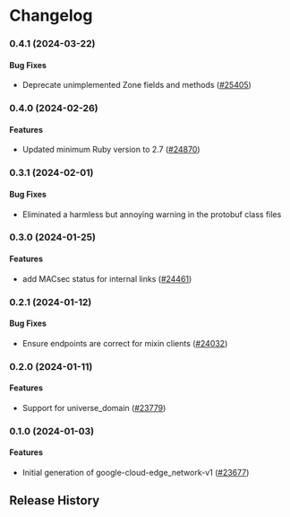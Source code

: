 # Changelog

### 0.4.1 (2024-03-22)

#### Bug Fixes

* Deprecate unimplemented Zone fields and methods ([#25405](https://github.com/googleapis/google-cloud-ruby/issues/25405)) 

### 0.4.0 (2024-02-26)

#### Features

* Updated minimum Ruby version to 2.7 ([#24870](https://github.com/googleapis/google-cloud-ruby/issues/24870)) 

### 0.3.1 (2024-02-01)

#### Bug Fixes

* Eliminated a harmless but annoying warning in the protobuf class files 

### 0.3.0 (2024-01-25)

#### Features

* add MACsec status for internal links ([#24461](https://github.com/googleapis/google-cloud-ruby/issues/24461)) 

### 0.2.1 (2024-01-12)

#### Bug Fixes

* Ensure endpoints are correct for mixin clients ([#24032](https://github.com/googleapis/google-cloud-ruby/issues/24032)) 

### 0.2.0 (2024-01-11)

#### Features

* Support for universe_domain ([#23779](https://github.com/googleapis/google-cloud-ruby/issues/23779)) 

### 0.1.0 (2024-01-03)

#### Features

* Initial generation of google-cloud-edge_network-v1 ([#23677](https://github.com/googleapis/google-cloud-ruby/issues/23677)) 

## Release History

